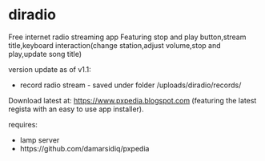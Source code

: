 # diradio
Free internet radio streaming app  Featuring stop and play button,stream title,keyboard interaction(change station,adjust volume,stop and play,update song title)

version update as of v1.1:
- record radio stream - saved under folder /uploads/diradio/records/


Download latest at: https://www.pxpedia.blogspot.com (featuring the latest regista with an easy to use app installer).


requires: 
<ul>
<li>lamp server</li>
<li>https://github.com/damarsidiq/pxpedia</li>
</ul>

